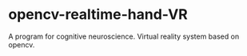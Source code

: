 # opencv-realtime-hand-VR
A program for cognitive neuroscience. Virtual reality system based on opencv.
